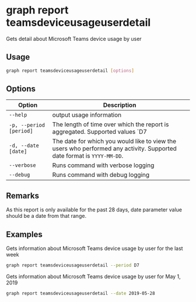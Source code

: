 # graph report teamsdeviceusageuserdetail

Gets detail about Microsoft Teams device usage by user

## Usage

```sh
graph report teamsdeviceusageuserdetail [options]
```

## Options

Option|Description
------|-----------
`--help`|output usage information
`-p, --period [period]`|The length of time over which the report is aggregated. Supported values `D7|D30|D90|D180`
`-d, --date [date]`|The date for which you would like to view the users who performed any activity. Supported date format is `YYYY-MM-DD`.
`--verbose`|Runs command with verbose logging
`--debug`|Runs command with debug logging

## Remarks

As this report is only available for the past 28 days, date parameter value should be a date from that range.

## Examples

Gets information about Microsoft Teams device usage by user for the last week

```sh
graph report teamsdeviceusageuserdetail --period D7
```

Gets information about Microsoft Teams device usage by user for May 1, 2019

```sh
graph report teamsdeviceusageuserdetail --date 2019-05-28
```
